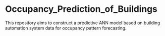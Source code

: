 # Occupancy_Prediction_of_Buildings
This repository aims to construct a predictive ANN model based on building automation system data for occupancy pattern forecasting.
